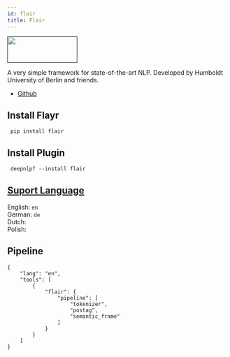 ```yaml
---
id: flair
title: Flair
---
```


<a href="" target="_blank">
    <img src="https://raw.githubusercontent.com/flairNLP/flair/master/resources/docs/flair_logo_2020.png" data-canonical-src="" width="160" height="60" />
</a>

A very simple framework for state-of-the-art NLP. Developed by Humboldt University of Berlin and friends.

- [Github](https://github.com/flairNLP/flair)

## Install Flayr
<!--DOCUSAURUS_CODE_TABS-->

<!--Shell--> 

     pip install flair

<!--END_DOCUSAURUS_CODE_TABS-->

## Install Plugin
<!--DOCUSAURUS_CODE_TABS-->

<!--Shell--> 

     deepnlpf --install flair

<!--END_DOCUSAURUS_CODE_TABS-->

## [Suport Language](https://github.com/flairNLP/flair#comparison-with-state-of-the-art)

English: ```en``` <br/>
German: ```de``` <br/>
Dutch: ``` ``` <br/>
Polish: ``` ``` <br/>

## Pipeline
<!--DOCUSAURUS_CODE_TABS-->

<!--Json--> 
```
{
    "lang": "en",
    "tools": [
        {
            "flair": {
                "pipeline": [
                    "tokenizer",
                    "postag",
                    "semantic_frame"
                ]
            }
        }
    ]
}
```
<!--END_DOCUSAURUS_CODE_TABS-->